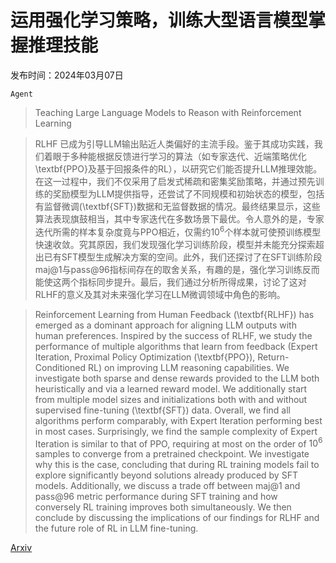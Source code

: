 # 运用强化学习策略，训练大型语言模型掌握推理技能

发布时间：2024年03月07日

`Agent`

> Teaching Large Language Models to Reason with Reinforcement Learning

> RLHF 已成为引导LLM输出贴近人类偏好的主流手段。鉴于其成功实践，我们着眼于多种能根据反馈进行学习的算法（如专家迭代、近端策略优化\textbf{PPO}及基于回报条件的RL），以研究它们能否提升LLM推理效能。在这一过程中，我们不仅采用了启发式稀疏和密集奖励策略，并通过预先训练的奖励模型为LLM提供指导，还尝试了不同规模和初始状态的模型，包括有监督微调(\textbf{SFT})数据和无监督数据的情况。最终结果显示，这些算法表现旗鼓相当，其中专家迭代在多数场景下最优。令人意外的是，专家迭代所需的样本复杂度竟与PPO相近，仅需约$10^6$个样本就可使预训练模型快速收敛。究其原因，我们发现强化学习训练阶段，模型并未能充分探索超出已有SFT模型生成解决方案的空间。此外，我们还探讨了在SFT训练阶段maj@1与pass@96指标间存在的取舍关系，有趣的是，强化学习训练反而能使这两个指标同步提升。最后，我们通过分析所得成果，讨论了这对RLHF的意义及其对未来强化学习在LLM微调领域中角色的影响。

> Reinforcement Learning from Human Feedback (\textbf{RLHF}) has emerged as a dominant approach for aligning LLM outputs with human preferences. Inspired by the success of RLHF, we study the performance of multiple algorithms that learn from feedback (Expert Iteration, Proximal Policy Optimization (\textbf{PPO}), Return-Conditioned RL) on improving LLM reasoning capabilities. We investigate both sparse and dense rewards provided to the LLM both heuristically and via a learned reward model. We additionally start from multiple model sizes and initializations both with and without supervised fine-tuning (\textbf{SFT}) data. Overall, we find all algorithms perform comparably, with Expert Iteration performing best in most cases. Surprisingly, we find the sample complexity of Expert Iteration is similar to that of PPO, requiring at most on the order of $10^6$ samples to converge from a pretrained checkpoint. We investigate why this is the case, concluding that during RL training models fail to explore significantly beyond solutions already produced by SFT models. Additionally, we discuss a trade off between maj@1 and pass@96 metric performance during SFT training and how conversely RL training improves both simultaneously. We then conclude by discussing the implications of our findings for RLHF and the future role of RL in LLM fine-tuning.

[Arxiv](https://arxiv.org/abs/2403.04642)